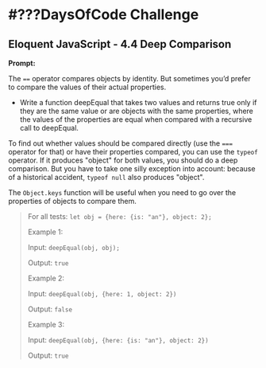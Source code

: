 # #???DaysOfCode Challenge

## Eloquent JavaScript - 4.4 Deep Comparison

**Prompt:**
>
The `==` operator compares objects by identity. But sometimes you’d prefer to compare the values of their actual properties.

- Write a function deepEqual that takes two values and returns true only if they are the same value or are objects with the same properties, where the values of the properties are equal when compared with a recursive call to deepEqual.

To find out whether values should be compared directly (use the `===` operator for that) or have their properties compared, you can use the `typeof` operator. If it produces "object" for both values, you should do a deep comparison. But you have to take one silly exception into account: because of a historical accident, `typeof null` also produces "object".

The `Object.keys` function will be useful when you need to go over the properties of objects to compare them.
>
> For all tests: `let obj = {here: {is: "an"}, object: 2};`
>
> Example 1:
> 
> Input: `deepEqual(obj, obj);`
>  
> Output: `true`
>
> Example 2:
> 
> Input: `deepEqual(obj, {here: 1, object: 2})`
>  
> Output: `false`
>
> Example 3:
> 
> Input: `deepEqual(obj, {here: {is: "an"}, object: 2})`
>
> Output: `true`
>

